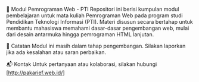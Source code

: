 📘 Modul Pemrograman Web - PTI
Repositori ini berisi kumpulan modul pembelajaran untuk mata kuliah Pemrograman Web pada program studi Pendidikan Teknologi Informasi (PTI). Materi disusun secara bertahap untuk membantu mahasiswa memahami dasar-dasar pengembangan web, mulai dari desain antarmuka hingga pemrograman HTML lanjutan.

📌 Catatan
Modul ini masih dalam tahap pengembangan. Silakan laporkan jika ada kesalahan atau saran perbaikan.

📬 Kontak
Untuk pertanyaan atau kolaborasi, silakan hubungi [http://pakarief.web.id/]
